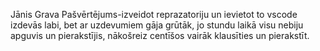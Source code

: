Jānis Grava
Pašvērtējums-izveidot reprazatoriju un ievietot to vscode izdevās labi, bet ar uzdevumiem gāja grūtāk, jo stundu laikā visu nebiju apguvis un pierakstījis, nākošreiz centīšos vairāk klausīties un pierakstīt.

